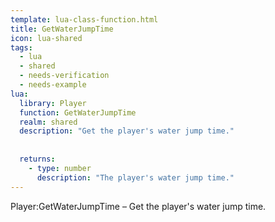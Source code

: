 ```yaml
---
template: lua-class-function.html
title: GetWaterJumpTime
icon: lua-shared
tags:
  - lua
  - shared
  - needs-verification
  - needs-example
lua:
  library: Player
  function: GetWaterJumpTime
  realm: shared
  description: "Get the player's water jump time."
  
  
  returns:
    - type: number
      description: "The player's water jump time."
---
```


<div class="lua__search__keywords">
Player:GetWaterJumpTime &#x2013; Get the player's water jump time.
</div>
